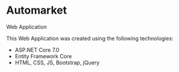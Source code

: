 # Automarket
Web Application

This Web Application was created using the following technologies:
* ASP.NET Core 7.0
* Entity Framework Core
* HTML, CSS, JS, Bootstrap, jQuery

